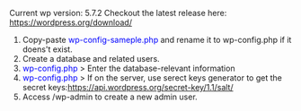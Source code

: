 Current wp version: 5.7.2
Checkout the latest release here: https://wordpress.org/download/

1. Copy-paste <span style="color:blue">wp-config-sameple.php</span> and rename it to wp-config.php if it doens't exist.
2. Create a database and related users.
3. <span style="color:blue">wp-config.php</span> > Enter the database-relevant information
4. <span style="color:blue">wp-config.php</span> > If on the server, use serect keys generator to get the secret keys:https://api.wordpress.org/secret-key/1.1/salt/
5. Access /wp-admin to create a new admin user.
